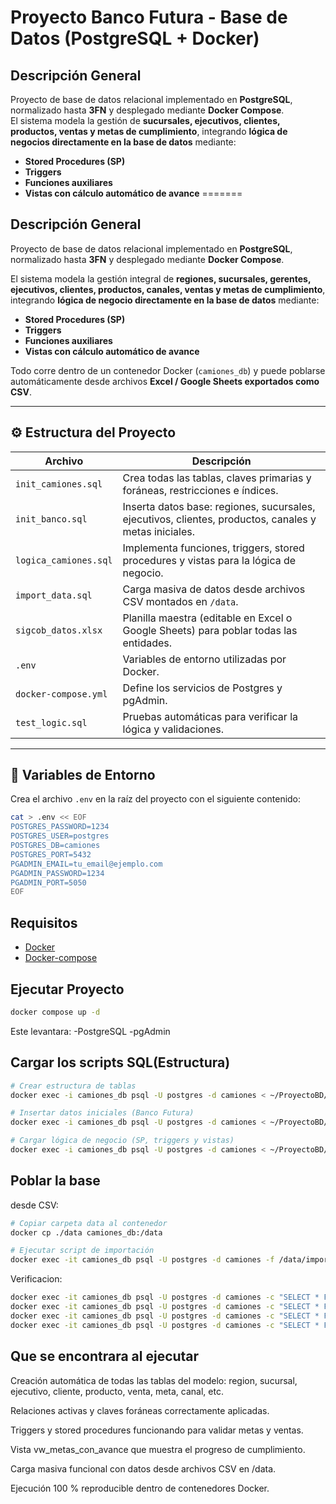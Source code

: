 # Proyecto Banco Futura - Base de Datos (PostgreSQL + Docker)

##  Descripción General

Proyecto de base de datos relacional implementado en **PostgreSQL**, normalizado hasta **3FN** y desplegado mediante **Docker Compose**.  
El sistema modela la gestión de **sucursales, ejecutivos, clientes, productos, ventas y metas de cumplimiento**, integrando **lógica de negocios directamente en la base de datos** mediante:

- **Stored Procedures (SP)**
- **Triggers**
- **Funciones auxiliares**
- **Vistas con cálculo automático de avance**
=======
##  Descripción General

Proyecto de base de datos relacional implementado en **PostgreSQL**, normalizado hasta **3FN** y desplegado mediante **Docker Compose**.

El sistema modela la gestión integral de **regiones, sucursales, gerentes, ejecutivos, clientes, productos, canales, ventas y metas de cumplimiento**, integrando **lógica de negocio directamente en la base de datos** mediante:

-  **Stored Procedures (SP)**
-  **Triggers**
-  **Funciones auxiliares**
-  **Vistas con cálculo automático de avance**

Todo corre dentro de un contenedor Docker (`camiones_db`) y puede poblarse automáticamente desde archivos **Excel / Google Sheets exportados como CSV**.

---

## ⚙️ Estructura del Proyecto

| Archivo | Descripción |
|----------|-------------|
| `init_camiones.sql` | Crea todas las tablas, claves primarias y foráneas, restricciones e índices. |
| `init_banco.sql` | Inserta datos base: regiones, sucursales, ejecutivos, clientes, productos, canales y metas iniciales. |
| `logica_camiones.sql` | Implementa funciones, triggers, stored procedures y vistas para la lógica de negocio. |
| `import_data.sql` | Carga masiva de datos desde archivos CSV montados en `/data`. |
| `sigcob_datos.xlsx` | Planilla maestra (editable en Excel o Google Sheets) para poblar todas las entidades. |
| `.env` | Variables de entorno utilizadas por Docker. |
| `docker-compose.yml` | Define los servicios de Postgres y pgAdmin. |
| `test_logic.sql` | Pruebas automáticas para verificar la lógica y validaciones. |

---

## 🧩 Variables de Entorno

Crea el archivo `.env` en la raíz del proyecto con el siguiente contenido:

```bash
cat > .env << EOF
POSTGRES_PASSWORD=1234
POSTGRES_USER=postgres
POSTGRES_DB=camiones
POSTGRES_PORT=5432
PGADMIN_EMAIL=tu_email@ejemplo.com
PGADMIN_PASSWORD=1234
PGADMIN_PORT=5050
EOF
```

## Requisitos

- [Docker](https://www.docker.com)
- [Docker-compose](https://docs.docker.com/compose/)

## Ejecutar Proyecto

```bash
docker compose up -d
```
Este levantara:
  -PostgreSQL
  -pgAdmin

## Cargar los scripts SQL(Estructura)

```bash
# Crear estructura de tablas
docker exec -i camiones_db psql -U postgres -d camiones < ~/ProyectoBD/init/init_camiones.sql

# Insertar datos iniciales (Banco Futura)
docker exec -i camiones_db psql -U postgres -d camiones < ~/ProyectoBD/init/init_banco.sql

# Cargar lógica de negocio (SP, triggers y vistas)
docker exec -i camiones_db psql -U postgres -d camiones < ~/ProyectoBD/init/logica_camiones.sql
```

## Poblar la base
desde CSV:

```bash
# Copiar carpeta data al contenedor
docker cp ./data camiones_db:/data

# Ejecutar script de importación
docker exec -it camiones_db psql -U postgres -d camiones -f /data/import_data.sql
```

Verificacion:
```bash
docker exec -it camiones_db psql -U postgres -d camiones -c "SELECT * FROM region;"
docker exec -it camiones_db psql -U postgres -d camiones -c "SELECT * FROM canal;"
docker exec -it camiones_db psql -U postgres -d camiones -c "SELECT * FROM producto;"
docker exec -it camiones_db psql -U postgres -d camiones -c "SELECT * FROM venta;"
```

## Que se encontrara al ejecutar
Creación automática de todas las tablas del modelo:
region, sucursal, ejecutivo, cliente, producto, venta, meta, canal, etc.

Relaciones activas y claves foráneas correctamente aplicadas.

Triggers y stored procedures funcionando para validar metas y ventas.

Vista vw_metas_con_avance que muestra el progreso de cumplimiento.

Carga masiva funcional con datos desde archivos CSV en /data.

Ejecución 100 % reproducible dentro de contenedores Docker.
